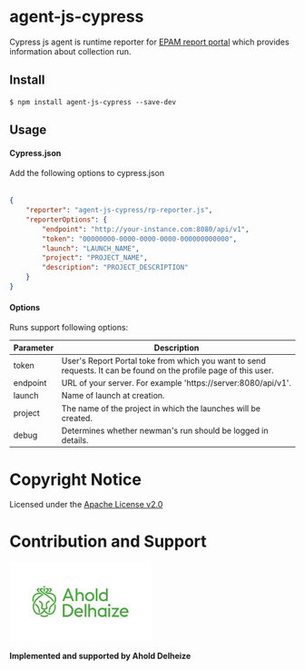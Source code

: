 # agent-js-cypress

Cypress js agent is runtime reporter for [EPAM report portal](https://github.com/reportportal/reportportal) which provides information about collection run.

## Install


```console
$ npm install agent-js-cypress --save-dev
```

## Usage


#### Cypress.json

Add the following options to cypress.json


```json

{
    "reporter": "agent-js-cypress/rp-reporter.js",
    "reporterOptions": {
        "endpoint": "http://your-instance.com:8080/api/v1",
        "token": "00000000-0000-0000-0000-000000000000",
        "launch": "LAUNCH_NAME",
        "project": "PROJECT_NAME",
        "description": "PROJECT_DESCRIPTION"
    }
}

```


#### Options

Runs support following options:

| Parameter | Description                                                                                                       |
| --------- | ----------------------------------------------------------------------------------------------------------------- |
| token     | User's Report Portal toke from which you want to send requests. It can be found on the profile page of this user. |
| endpoint  | URL of your server. For example 'https://server:8080/api/v1'.                                                     |
| launch    | Name of launch at creation.                                                                                       |
| project   | The name of the project in which the launches will be created.                                                    |
| debug     | Determines whether newman's run should be logged in details.                                                      |


# Copyright Notice

Licensed under the [Apache License v2.0](LICENSE)

# Contribution and Support

<img src="img/ahold-delhaize-logo-green.jpg" width="250">

**Implemented and supported by Ahold Delheize**
